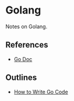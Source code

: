 # Golang

Notes on Golang.

## References

* [Go Doc](https://golang.google.cn/doc/)

## Outlines

* [How to Write Go Code](./Notes/How-to-Write-Go-Code.md)
